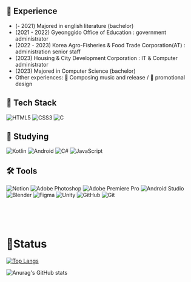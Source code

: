 

## 🏃 Experience
- (- 2021) Majored in english literature (bachelor) 
- (2021 - 2022) Gyeonggido Office of Education : government administrator
- (2022 - 2023) Korea Agro-Fisheries & Food Trade Corporation(AT) : administration senior staff
- (2023) Housing & City Development Corporation : IT & Computer administrator
- (2023) Majored in Computer Science (bachelor)
- Other experiences: 🎹 Composing music and release / 🎨 promotional design

## 📍 Tech Stack
![HTML5](https://img.shields.io/badge/html5-%23E34F26.svg?style=for-the-badge&logo=html5&logoColor=white) ![CSS3](https://img.shields.io/badge/css3-%231572B6.svg?style=for-the-badge&logo=css3&logoColor=white) ![C](https://img.shields.io/badge/c-%2300599C.svg?style=for-the-badge&logo=c&logoColor=white)
 
## 📖 Studying
![Kotlin](https://img.shields.io/badge/kotlin-%237F52FF.svg?style=for-the-badge&logo=kotlin&logoColor=white) 	![Android](https://img.shields.io/badge/Android-3DDC84?style=for-the-badge&logo=android&logoColor=white) ![C#](https://img.shields.io/badge/c%23-%23239120.svg?style=for-the-badge&logo=csharp&logoColor=white) ![JavaScript](https://img.shields.io/badge/javascript-%23323330.svg?style=for-the-badge&logo=javascript&logoColor=%23F7DF1E)

## 🛠 Tools
![Notion](https://img.shields.io/badge/Notion-%23000000.svg?style=for-the-badge&logo=notion&logoColor=white) ![Adobe Photoshop](https://img.shields.io/badge/adobe%20photoshop-%2331A8FF.svg?style=for-the-badge&logo=adobe%20photoshop&logoColor=white) ![Adobe Premiere Pro](https://img.shields.io/badge/Adobe%20Premiere%20Pro-9999FF.svg?style=for-the-badge&logo=Adobe%20Premiere%20Pro&logoColor=white)  ![Android Studio](https://img.shields.io/badge/android%20studio-346ac1?style=for-the-badge&logo=android%20studio&logoColor=white) ![Blender](https://img.shields.io/badge/blender-%23F5792A.svg?style=for-the-badge&logo=blender&logoColor=white) 	![Figma](https://img.shields.io/badge/figma-%23F24E1E.svg?style=for-the-badge&logo=figma&logoColor=white) ![Unity](https://img.shields.io/badge/unity-%23000000.svg?style=for-the-badge&logo=unity&logoColor=white) 	![GitHub](https://img.shields.io/badge/github-%23121011.svg?style=for-the-badge&logo=github&logoColor=white)  ![Git](https://img.shields.io/badge/git-%23F05033.svg?style=for-the-badge&logo=git&logoColor=white)



<br/><br/><br/>


# 🌱Status


[![Top Langs](https://github-readme-stats.vercel.app/api/top-langs/?username=xeejin&langs_count=8)](https://github.com/xeejin/github-readme-stats)


![Anurag's GitHub stats](https://github-readme-stats.vercel.app/api?username=xeejin&show_icons=true&theme=radical)
